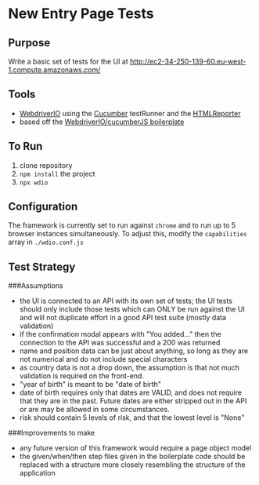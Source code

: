 # New Entry Page Tests
## Purpose
Write a basic set of tests for the UI at http://ec2-34-250-139-60.eu-west-1.compute.amazonaws.com/

## Tools
- [WebdriverIO](https://webdriver.io/) using the [Cucumber](https://webdriver.io/docs/frameworks.html#using-cucumber) testRunner and the [HTMLReporter](https://webdriver.io/docs/rpii-wdio-html-reporter.html)
- based off the [WebdriverIO/cucumberJS boilerplate](https://github.com/webdriverio/cucumber-boilerplate) 

## To Run
1. clone repository
2. `npm install` the project
3. `npx wdio`

## Configuration
The framework is currently set to run against `chrome` and to run up to 5 browser instances simultaneously.  To adjust this, modify the `capabilities` array in `./wdio.conf.js`

## Test Strategy
###Assumptions
- the UI is connected to an API with its own set of tests; the UI tests should only include those tests which can ONLY be run against the UI and will not duplicate effort in a good API test suite (mostly data validation)
- if the confirmation modal appears with "You added..." then the connection to the API was successful and a 200 was returned
- name and position data can be just about anything, so long as they are not numerical and do not include special characters
- as country data is not a drop down, the assumption is that not much validation is required on the front-end.
- "year of birth" is meant to be "date of birth"
- date of birth requires only that dates are VALID, and does not require that they are in the past.  Future dates are either stripped out in the API or are may be allowed in some circumstances.
- risk should contain 5 levels of risk, and that the lowest level is "None"

###Improvements to make
- any future version of this framework would require a page object model
- the given/when/then step files given in the boilerplate code should be replaced with a structure more closely resembling the structure of the application
